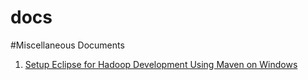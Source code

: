 docs
====

#Miscellaneous Documents

1. [Setup Eclipse for Hadoop Development Using Maven on Windows](https://github.com/jmino/docs/blob/master/hadoopDevOnWindows.md)
